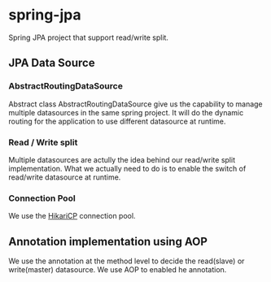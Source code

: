# spring-jpa
Spring JPA project that support read/write split.

## JPA Data Source
### AbstractRoutingDataSource
Abstract class AbstractRoutingDataSource give us the capability to manage multiple datasources in the same spring project. It will do the dynamic routing for the application to use different datasource at runtime.

### Read / Write split 
Multiple datasources are actully the idea behind our read/write split implementation. What we actually need to do is to enable the switch of read/write datasource at runtime.

### Connection Pool
We use the [HikariCP](https://github.com/brettwooldridge/HikariCP) connection pool. 

## Annotation implementation using AOP
We use the annotation at the method level to decide the read(slave) or write(master) datasource. We use AOP to enabled he annotation.


